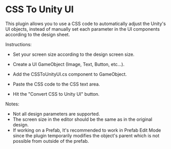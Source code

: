 # CSS To Unity UI


This plugin allows you to use a CSS code to automatically adjust the Unity's UI objects, instead of manually set each parameter in the UI components according to the design sheet.


Instructions:

- Set your screen size according to the design screen size.

- Create a UI GameObject (Image, Text, Button, etc...).

- Add the CSSToUnityUI.cs component to GameObject.

- Paste the CSS code to the CSS text area.

- Hit the "Convert CSS to Unity UI" button.


Notes:

- Not all design parameters are supported.
- The screen size in the editor should be the same as in the original design.
- If working on a Prefab, It's recommended to work in Prefab Edit Mode since the plugin temporarily modifies the object's parent which is not possible from outside of the prefab.
